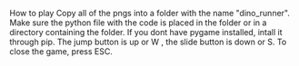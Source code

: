 How to play
Copy all of the pngs into a folder with the name "dino_runner".
Make sure the python file with the code is placed in the folder or in a directory containing the folder.
If you dont have pygame installed, intall it through pip.
The jump button is up or W , the slide button is down or S. 
To close the game, press ESC.
